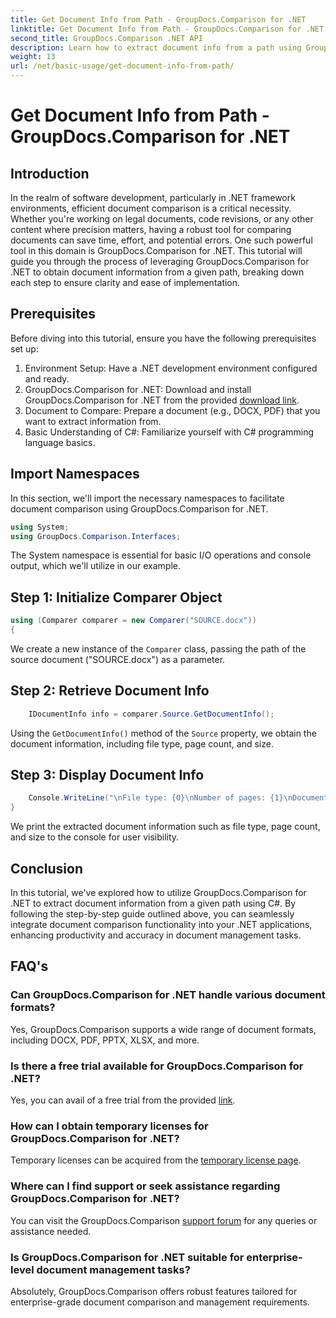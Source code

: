 ```yaml
---
title: Get Document Info from Path - GroupDocs.Comparison for .NET
linktitle: Get Document Info from Path - GroupDocs.Comparison for .NET
second_title: GroupDocs.Comparison .NET API
description: Learn how to extract document info from a path using GroupDocs.Comparison for .NET. Easy steps for efficient document management in C#.
weight: 13
url: /net/basic-usage/get-document-info-from-path/
---
```


# Get Document Info from Path - GroupDocs.Comparison for .NET

## Introduction
In the realm of software development, particularly in .NET framework environments, efficient document comparison is a critical necessity. Whether you're working on legal documents, code revisions, or any other content where precision matters, having a robust tool for comparing documents can save time, effort, and potential errors. One such powerful tool in this domain is GroupDocs.Comparison for .NET. This tutorial will guide you through the process of leveraging GroupDocs.Comparison for .NET to obtain document information from a given path, breaking down each step to ensure clarity and ease of implementation.
## Prerequisites
Before diving into this tutorial, ensure you have the following prerequisites set up:
1. Environment Setup: Have a .NET development environment configured and ready.
2. GroupDocs.Comparison for .NET: Download and install GroupDocs.Comparison for .NET from the provided [download link](https://releases.groupdocs.com/comparison/net/).
3. Document to Compare: Prepare a document (e.g., DOCX, PDF) that you want to extract information from.
4. Basic Understanding of C#: Familiarize yourself with C# programming language basics.

## Import Namespaces
In this section, we'll import the necessary namespaces to facilitate document comparison using GroupDocs.Comparison for .NET.
```csharp
using System;
using GroupDocs.Comparison.Interfaces;
```

The System namespace is essential for basic I/O operations and console output, which we'll utilize in our example.

## Step 1: Initialize Comparer Object
```csharp
using (Comparer comparer = new Comparer("SOURCE.docx"))
{
```
We create a new instance of the `Comparer` class, passing the path of the source document ("SOURCE.docx") as a parameter.
## Step 2: Retrieve Document Info
```csharp
    IDocumentInfo info = comparer.Source.GetDocumentInfo();
```
Using the `GetDocumentInfo()` method of the `Source` property, we obtain the document information, including file type, page count, and size.
## Step 3: Display Document Info
```csharp
    Console.WriteLine("\nFile type: {0}\nNumber of pages: {1}\nDocument size: {2} bytes", info.FileType, info.PageCount, info.Size);
}
```
We print the extracted document information such as file type, page count, and size to the console for user visibility.

## Conclusion
In this tutorial, we've explored how to utilize GroupDocs.Comparison for .NET to extract document information from a given path using C#. By following the step-by-step guide outlined above, you can seamlessly integrate document comparison functionality into your .NET applications, enhancing productivity and accuracy in document management tasks.
## FAQ's
### Can GroupDocs.Comparison for .NET handle various document formats?
Yes, GroupDocs.Comparison supports a wide range of document formats, including DOCX, PDF, PPTX, XLSX, and more.
### Is there a free trial available for GroupDocs.Comparison for .NET?
Yes, you can avail of a free trial from the provided [link](https://releases.groupdocs.com/).
### How can I obtain temporary licenses for GroupDocs.Comparison for .NET?
Temporary licenses can be acquired from the [temporary license page](https://purchase.groupdocs.com/temporary-license/).
### Where can I find support or seek assistance regarding GroupDocs.Comparison for .NET?
You can visit the GroupDocs.Comparison [support forum](https://forum.groupdocs.com/c/comparison/12) for any queries or assistance needed.
### Is GroupDocs.Comparison for .NET suitable for enterprise-level document management tasks?
Absolutely, GroupDocs.Comparison offers robust features tailored for enterprise-grade document comparison and management requirements.
